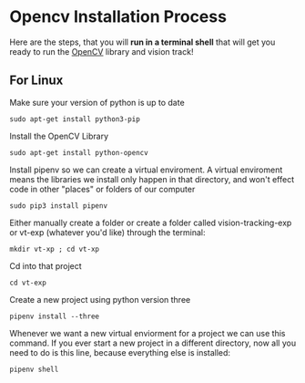 
# Opencv Installation Process 
Here are the steps, that you will **run in a terminal shell** that will get you ready to run the [OpenCV](https://opencv.org/) 
library and vision track!

## For Linux 
Make sure your version of python is up to date 
```
sudo apt-get install python3-pip
```
Install the OpenCV Library
```
sudo apt-get install python-opencv
```
Install pipenv so we can create a virtual enviroment. A virtual enviroment means the libraries we install only happen in that directory, and won't effect code in other "places" or folders of our computer
```
sudo pip3 install pipenv
```
Either manually create a folder or create a folder called vision-tracking-exp or vt-exp (whatever you'd like) through the terminal:
```
mkdir vt-xp ; cd vt-xp
```
Cd into that project 
```
cd vt-exp
```
Create a new project using python version three
```
pipenv install --three
```
Whenever we want a new virtual enviorment for a project we can use this command. If you ever start a new project in a different directory, now all you need to do is this line, because everything else is installed: 
```
pipenv shell
```
